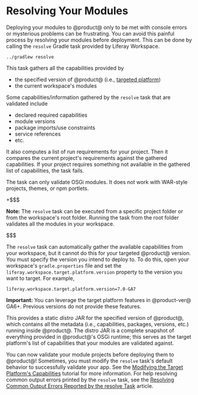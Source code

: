 # Resolving Your Modules [](id=resolving-your-modules)

Deploying your modules to @product@ only to be met with console errors or
mysterious problems can be frustrating. You can avoid this painful process by
resolving your modules before deployment. This can be done by calling the
`resolve` Gradle task provided by Liferay Workspace.

    ../gradlew resolve

This task gathers all the capabilities provided by
    
- the specified version of @product@ (i.e., [targeted platform](/develop/tutorials/-/knowledge_base/7-0/managing-the-target-platform-for-liferay-workspace))
- the current workspace's modules

Some capabilities/information gathered by the `resolve` task that are validated
include

- declared required capabilities
- module versions
- package imports/use constraints
- service references
- etc.

It also computes a list of run requirements for your project. Then it compares
the current project's requirements against the gathered capabilities. If your
project requires something not available in the gathered list of capabilities,
the task fails.

The task can only validate OSGi modules. It does not work with WAR-style
projects, themes, or npm portlets.

+$$$

**Note:** The `resolve` task can be executed from a specific project folder or
from the workspace's root folder. Running the task from the root folder
validates all the modules in your workspace.

$$$

The `resolve` task can automatically gather the available capabilities from your
workspace, but it cannot do this for your targeted @product@ version. You must
specify the version you intend to deploy to. To do this, open your workspace's
`gradle.properties` file and set the `liferay.workspace.target.platform.version`
property to the version you want to target. For example,

    liferay.workspace.target.platform.version=7.0-GA7

**Important:** You can leverage the target platform features in @product-ver@
GA6+. Previous versions do not provide these features.

This provides a static *distro* JAR for the specified version of @product@,
which contains all the metadata (i.e., capabilities, packages, versions, etc.)
running inside @product@. The distro JAR is a complete snapshot of everything
provided in @product@'s OSGi runtime; this serves as the target platform's list
of capabilities that your modules are validated against.

You can now validate your module projects before deploying them to @product@!
Sometimes, you must modify the `resolve` task's default behavior to successfully
validate your app. See the
[Modifying the Target Platform's Capabilities](/develop/tutorials/-/knowledge_base/7-0/modifying-the-target-platforms-capabilities)
tutorial for more information. For help resolving common output errors printed
by the `resolve` task, see the
[Resolving Common Output Errors Reported by the resolve Task](/develop/reference/-/knowledge_base/7-0/resolving-common-output-errors-reported-by-the-resolve-task)
article.
